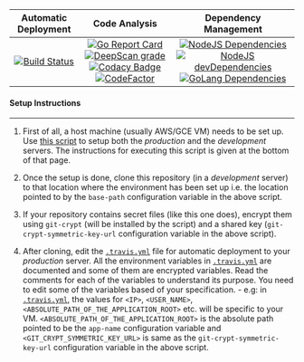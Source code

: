 | Automatic Deployment | Code Analysis | Dependency Management |
|         :---:        |     :----:    |         :---:         |
| [![Build Status](https://travis-ci.org/dibyendu/chat-server.svg?branch=master)](https://travis-ci.org/dibyendu/chat-server) | [![Go Report Card](https://goreportcard.com/badge/github.com/dibyendu/chat-server)](https://goreportcard.com/report/github.com/dibyendu/chat-server) [![DeepScan grade](https://deepscan.io/api/teams/2705/projects/3971/branches/33475/badge/grade.svg)](https://deepscan.io/dashboard#view=project&tid=2705&pid=3971&bid=33475) [![Codacy Badge](https://api.codacy.com/project/badge/Grade/968f5a55802d4992b550c31e192447f9)](https://www.codacy.com/app/dibyendu/chat-server?utm_source=github.com&amp;utm_medium=referral&amp;utm_content=dibyendu/chat-server&amp;utm_campaign=Badge_Grade) [![CodeFactor](https://www.codefactor.io/repository/github/dibyendu/chat-server/badge)](https://www.codefactor.io/repository/github/dibyendu/chat-server) | [![NodeJS Dependencies](https://david-dm.org/dibyendu/chat-server/status.svg?path=client)](https://david-dm.org/dibyendu/chat-server?path=client) [![NodeJS devDependencies](https://david-dm.org/dibyendu/chat-server/dev-status.svg?path=client)](https://david-dm.org/dibyendu/chat-server?path=client&type=dev) [![GoLang Dependencies](https://badgen.net/badge/pull%20requests/enabled/green?icon=dependabot)](https://app.dependabot.com/accounts/dibyendu) |

#### Setup Instructions
---
  1. First of all, a host machine (usually AWS/GCE VM) needs to be set up. Use [this script](https://gist.github.com/dibyendu/05ede6920e080e18d0681a75fbc2ed0e) to setup both the _production_ and the _development_ servers. The instructions for executing this script is given at the bottom of that page.

  2. Once the setup is done, clone this repository (in a _development_ server) to that location where the environment has been set up i.e. the location pointed to by the `base-path` configuration variable in the above script.

  3. If your repository contains secret files (like this one does), encrypt them using `git-crypt` (will be installed by the script) and a shared key (`git-crypt-symmetric-key-url` configuration variable in the above script).

  4. After cloning, edit the [`.travis.yml`](.travis.yml) file for automatic deployment to your _production_ server. All the environment variables in [`.travis.yml`](.travis.yml) are documented and some of them are encrypted variables. Read the comments for each of the variables to understand its purpose. You need to edit some of the variables based of your specification.
    - e.g: in [`.travis.yml`](.travis.yml), the values for `<IP>`, `<USER_NAME>`, `<ABSOLUTE_PATH_OF_THE_APPLICATION_ROOT>` etc. will be specific to your VM. `<ABSOLUTE_PATH_OF_THE_APPLICATION_ROOT>` is the absolute path pointed to be the `app-name` configuration variable and `<GIT_CRYPT_SYMMETRIC_KEY_URL>` is same as the `git-crypt-symmetric-key-url` configuration variable in the above script.
